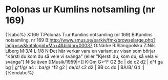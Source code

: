 # Polonas ur Kumlins notsamling (nr 169)

{%abc%}
X:169
T:Polonäs
T:ur Kumlins notsamling (nr 169)
B:Kumlins notsamling, nr 169
B:http://www.smus.se/earkiv/fmk/browselarge.php?lang=sw&katalogid=Ma+4&bildnr=00037
O:Närke
R:Slängpolska
Z:Nils Liberg
M:3/4
L:1/8
N:Det här verkar vara en variant av visan som börjar "Kärsti du kom du så vele vi svänga" (eller "Kjersti du, kom du, så vela vi svänga")
N:Se även [[Musik/1959|+]]
K:Gm
G>^F G2 Bc | dd c2 d2 | d^f ga bg | g^f/g/ a4 ::
ba/g/ ^f2 g2 | de/d/ c2 d2 | BB cc dd | BA/B/ G4 :|
{%endabc%}
